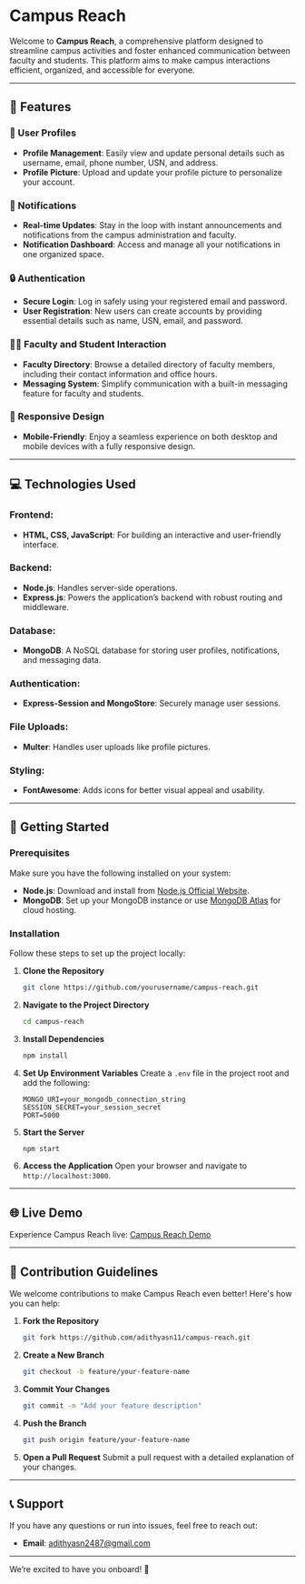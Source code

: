 # Campus Reach

Welcome to **Campus Reach**, a comprehensive platform designed to streamline campus activities and foster enhanced communication between faculty and students. This platform aims to make campus interactions efficient, organized, and accessible for everyone.

---

## 🌟 Features

### 🔑 User Profiles
- **Profile Management**: Easily view and update personal details such as username, email, phone number, USN, and address.
- **Profile Picture**: Upload and update your profile picture to personalize your account.

### 📢 Notifications
- **Real-time Updates**: Stay in the loop with instant announcements and notifications from the campus administration and faculty.
- **Notification Dashboard**: Access and manage all your notifications in one organized space.

### 🔒 Authentication
- **Secure Login**: Log in safely using your registered email and password.
- **User Registration**: New users can create accounts by providing essential details such as name, USN, email, and password.

### 👩‍🏫 Faculty and Student Interaction
- **Faculty Directory**: Browse a detailed directory of faculty members, including their contact information and office hours.
- **Messaging System**: Simplify communication with a built-in messaging feature for faculty and students.

### 📱 Responsive Design
- **Mobile-Friendly**: Enjoy a seamless experience on both desktop and mobile devices with a fully responsive design.

---

## 💻 Technologies Used

### Frontend:
- **HTML, CSS, JavaScript**: For building an interactive and user-friendly interface.

### Backend:
- **Node.js**: Handles server-side operations.
- **Express.js**: Powers the application’s backend with robust routing and middleware.

### Database:
- **MongoDB**: A NoSQL database for storing user profiles, notifications, and messaging data.

### Authentication:
- **Express-Session and MongoStore**: Securely manage user sessions.

### File Uploads:
- **Multer**: Handles user uploads like profile pictures.

### Styling:
- **FontAwesome**: Adds icons for better visual appeal and usability.

---

## 🚀 Getting Started

### Prerequisites

Make sure you have the following installed on your system:
- **Node.js**: Download and install from [Node.js Official Website](https://nodejs.org/).
- **MongoDB**: Set up your MongoDB instance or use [MongoDB Atlas](https://www.mongodb.com/cloud/atlas) for cloud hosting.

### Installation

Follow these steps to set up the project locally:

1. **Clone the Repository**
   ```bash
   git clone https://github.com/yourusername/campus-reach.git
   ```

2. **Navigate to the Project Directory**
   ```bash
   cd campus-reach
   ```

3. **Install Dependencies**
   ```bash
   npm install
   ```

4. **Set Up Environment Variables**
   Create a `.env` file in the project root and add the following:
   ```env
   MONGO_URI=your_mongodb_connection_string
   SESSION_SECRET=your_session_secret
   PORT=5000
   ```

5. **Start the Server**
   ```bash
   npm start
   ```

6. **Access the Application**
   Open your browser and navigate to `http://localhost:3000`.

---

## 🌐 Live Demo

Experience Campus Reach live: [Campus Reach Demo](https://campus-reach.vercel.app)

---

## 🤝 Contribution Guidelines

We welcome contributions to make Campus Reach even better! Here's how you can help:

1. **Fork the Repository**
   ```bash
   git fork https://github.com/adithyasn11/campus-reach.git
   ```

2. **Create a New Branch**
   ```bash
   git checkout -b feature/your-feature-name
   ```

3. **Commit Your Changes**
   ```bash
   git commit -m "Add your feature description"
   ```

4. **Push the Branch**
   ```bash
   git push origin feature/your-feature-name
   ```

5. **Open a Pull Request**
   Submit a pull request with a detailed explanation of your changes.

---

## 📞 Support

If you have any questions or run into issues, feel free to reach out:
- **Email**: adithyasn2487@gmail.com

---

We’re excited to have you onboard! 🎉

